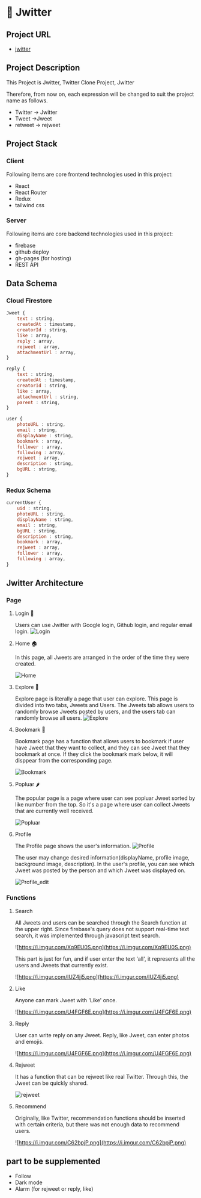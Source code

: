 # 🦅 Jwitter

## Project URL

- [jwitter](https://jeeseongmin.github.io/jwitter/#/)

## Project Description

This Project is Jwitter, Twitter Clone Project, Jwitter

Therefore, from now on, each expression will be changed to suit the project name as follows.

- Twitter → Jwitter
- Tweet →Jweet
- retweet → rejweet

## Project Stack

### Client

Following items are core frontend technologies used in this project:

- React
- React Router
- Redux
- tailwind css

### Server

Following items are core backend technologies used in this project:

- firebase
- github deploy
- gh-pages (for hosting)
- REST API

## Data Schema

### Cloud Firestore

```jsx
Jweet {
	text : string,
	createdAt : timestamp,
	creatorId : string,
	like : array,
	reply : array,
	rejweet : array,
	attachmentUrl : array,
}

reply {
	text : string,
	createdAt : timestamp,
	creatorId : string,
	like : array,
	attachmentUrl : string,
	parent : string,
}

user {
	photoURL : string,
	email : string,
	displayName : string,
	bookmark : array,
	follower : array,
	following : array,
	rejweet : array,
	description : string,
	bgURL : string,
}
```

### Redux Schema

```jsx
currentUser {
	uid : string,
	photoURL : string,
	displayName : string,
	email : string,
	bgURL : string,
	description : string,
	bookmark : array,
	rejweet : array,
	follower : array,
	following : array,
}
```

## Jwitter Architecture

### Page

1.  Login 🔑

    Users can use Jwitter with Google login, Github login, and regular email login.
    ![Login](https://i.imgur.com/KhAYXqP.jpg)

2.  Home 🏠

    In this page, all Jweets are arranged in the order of the time they were created.

    ![Home](https://user-images.githubusercontent.com/47960777/135110151-9805fe11-67b2-4304-89da-3751fb7d6185.png)

3.  Explore 🔎

    Explore page is literally a page that user can explore. This page is divided into two tabs, Jweets and Users. The Jweets tab allows users to randomly browse Jweets posted by users, and the users tab can randomly browse all users.
    ![Explore](https://user-images.githubusercontent.com/47960777/135110145-72197b11-e3cd-4008-ae72-6ab22ad66226.png)

4.  Bookmark 📗

    Bookmark page has a function that allows users to bookmark if user have Jweet that they want to collect, and they can see Jweet that they bookmark at once. If they click the bookmark mark below, it will disppear from the corresponding page.

    ![Bookmark](https://user-images.githubusercontent.com/47960777/135110141-73b61a11-013c-4e71-bf56-8c8f7deb1422.png)

5.  Popluar 🌶

    The popular page is a page where user can see popluar Jweet sorted by like number from the top. So it's a page where user can collect Jweets that are currently well received.

    ![Popluar](https://user-images.githubusercontent.com/47960777/135110119-ea195241-5807-4f2c-8a35-3d537cd9a318.png)

6.  Profile

    The Profile page shows the user's information.
    ![Profile](https://user-images.githubusercontent.com/47960777/135110119-ea195241-5807-4f2c-8a35-3d537cd9a318.png)

    The user may change desired information(displayName, profile image, background image, description). In the user's profile, you can see which Jweet was posted by the person and which Jweet was displayed on.

    ![Profile_edit](https://user-images.githubusercontent.com/47960777/135110133-92ae62a8-0bea-4d10-98d4-20ebd03cc4b7.png)

### Functions

1. Search

   All Jweets and users can be searched through the Search function at the upper right. Since firebase's query does not support real-time text search, it was implemented through javascript text search.

   ![https://i.imgur.com/Xq9EU0S.png](https://i.imgur.com/Xq9EU0S.png)

   This part is just for fun, and if user enter the text 'all', it represents all the users and Jweets that currently exist.

   ![https://i.imgur.com/IUZ4jj5.png](https://i.imgur.com/IUZ4jj5.png)

2. Like

   Anyone can mark Jweet with 'Like' once.

   ![https://i.imgur.com/U4FGF6E.png](https://i.imgur.com/U4FGF6E.png)

3. Reply

   User can write reply on any Jweet. Reply, like Jweet, can enter photos and emojis.

   ![https://i.imgur.com/U4FGF6E.png](https://i.imgur.com/U4FGF6E.png)

4. Rejweet

   It has a function that can be rejweet like real Twitter. Through this, the Jweet can be quickly shared.

   ![rejweet](https://user-images.githubusercontent.com/47960777/135110119-ea195241-5807-4f2c-8a35-3d537cd9a318.png)

5. Recommend

   Originally, like Twitter, recommendation functions should be inserted with certain criteria, but there was not enough data to recommend users.

   ![https://i.imgur.com/C62bpjP.png](https://i.imgur.com/C62bpjP.png)

## part to be supplemented

- Follow
- Dark mode
- Alarm (for rejweet or reply, like)
